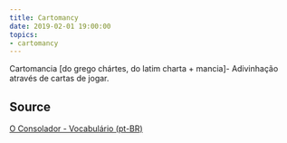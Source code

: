 ```yaml
---
title: Cartomancy
date: 2019-02-01 19:00:00
topics:
- cartomancy
---
```


Cartomancia [do grego chártes, do latim charta + mancia]- Adivinhação através de cartas de jogar.

## Source
[O Consolador - Vocabulário (pt-BR)](http://www.oconsolador.com.br/linkfixo/vocabulario/principal.html)


